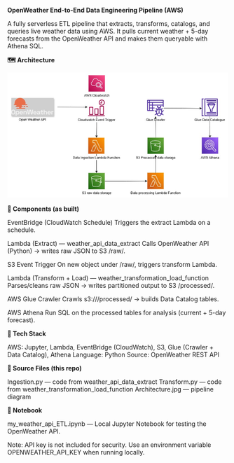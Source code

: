 **OpenWeather End-to-End Data Engineering Pipeline (AWS)**

A fully serverless ETL pipeline that extracts, transforms, catalogs, and queries live weather data using AWS.
It pulls current weather + 5-day forecasts from the OpenWeather API and makes them queryable with Athena SQL.

**🗺️ Architecture**

![Architecture Diagram](Architecture.jpg)

**🧩 Components (as built)**

EventBridge (CloudWatch Schedule)
Triggers the extract Lambda on a schedule.

Lambda (Extract) — weather_api_data_extract
Calls OpenWeather API (Python) → writes raw JSON to S3 /raw/.

S3 Event Trigger
On new object under /raw/, triggers transform Lambda.

Lambda (Transform + Load) — weather_transformation_load_function
Parses/cleans raw JSON → writes partitioned output to S3 /processed/.

AWS Glue Crawler
Crawls s3://<bucket>/processed/ → builds Data Catalog tables.

AWS Athena
Run SQL on the processed tables for analysis (current + 5-day forecast).

**🧰 Tech Stack**

AWS: Jupyter, Lambda, EventBridge (CloudWatch), S3, Glue (Crawler + Data Catalog), Athena
Language: Python
Source: OpenWeather REST API

**📂 Source Files (this repo)**

Ingestion.py — code from weather_api_data_extract
Transform.py — code from weather_transformation_load_function
Architecture.jpg — pipeline diagram

**📓 Notebook**

my_weather_api_ETL.ipynb — Local Jupyter Notebook for testing the OpenWeather API.



Note: API key is not included for security. Use an environment variable OPENWEATHER_API_KEY when running locally.
